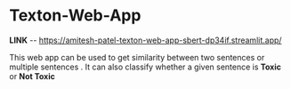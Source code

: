 # Texton-Web-App

**LINK** -- https://amitesh-patel-texton-web-app-sbert-dp34if.streamlit.app/

This web app can be used to get similarity between two sentences or multiple sentences . 
It can also classify whether a given sentence is **Toxic** or **Not Toxic**
